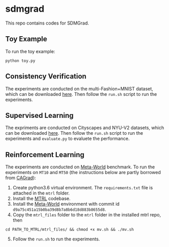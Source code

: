 # sdmgrad

This repo contains codes for SDMGrad.

## Toy Example
To run the toy example:
```
python toy.py
```

## Consistency Verification
The experiments are conducted on the multi-Fashion+MNIST dataset, which can be downloaded [here](https://github.com/Xi-L/ParetoMTL). Then follow the `run.sh` script to run the experiments.

## Supervised Learning
The expriments are conducted on Cityscapes and NYU-V2 datasets, which can be downloaded [here](https://github.com/lorenmt/mtan). Then follow the `run.sh` script to run the experiments and `evaluate.py` to evaluete the performance. 

## Reinforcement Learning
The experiments are conducted on [Meta-World](https://github.com/Farama-Foundation/Metaworld) benchmark. To run the experiments on `MT10` and `MT50` (the instructions below are partly borrowed from [CAGrad](https://github.com/Cranial-XIX/CAGrad)):

1. Create python3.6 virtual environment. The `requirements.txt` file is attached in the `mtrl` folder.
2. Install the [MTRL](https://github.com/facebookresearch/mtrl) codebase.
3. Install the [Meta-World](https://github.com/Farama-Foundation/Metaworld) environment with commit id `d9a75c451a15b0ba39d8b7a8b6d18d883b8655d8`.
4. Copy the `mtrl_files` folder to the `mtrl` folder in the installed mtrl repo, then 

```
cd PATH_TO_MTRL/mtrl_files/ && chmod +x mv.sh && ./mv.sh
```

5. Follow the `run.sh` to run the experiments.

